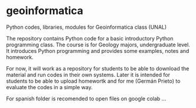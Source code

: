# geoinformatica

Python codes, libraries, modules for Geoinformatica class (UNAL)

The repository contains Python code for a basic introductory Python programming class. 
The course is for Geology majors, undergraduate level. It introduces Python programming
and provides some examples, notes and homework. 

For now, it will work as a repository for students to be able to download the material 
and run codes in their own systems. Later it is intended for students to be able to 
upload homewortk and for me (Germán Prieto) to evaluate the codes in a simple way. 


For spanish folder is recomended to open files on google colab 
...
